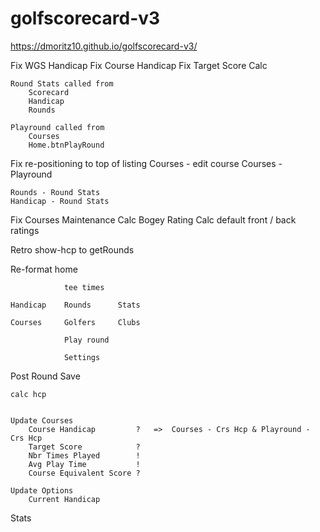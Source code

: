 # golfscorecard-v3
 
https://dmoritz10.github.io/golfscorecard-v3/


Fix WGS Handicap
    Fix Course Handicap 
    Fix Target Score Calc

    Round Stats called from 
        Scorecard
        Handicap
        Rounds

    Playround called from
        Courses
        Home.btnPlayRound

Fix re-positioning to top of listing
    Courses - edit course
    Courses - Playround

    Rounds - Round Stats
    Handicap - Round Stats

Fix Courses Maintenance
    Calc Bogey Rating
    Calc default front / back ratings

Retro show-hcp to getRounds

Re-format home

                tee times

    Handicap	Rounds		Stats

    Courses		Golfers		Clubs

                Play round

                Settings 

Post Round Save

    calc hcp


    Update Courses
        Course Handicap	        ?   =>  Courses - Crs Hcp & Playround - Crs Hcp
        Target Score	        ?
        Nbr Times Played        !	
        Avg Play Time	        !
        Course Equivalent Score ?

    Update Options
        Current Handicap

Stats

